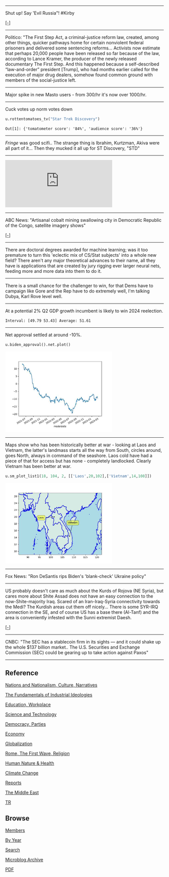 

---

Shut up! Say 'Evil Russia"! \#Kirby

[[-]](https://youtu.be/h3HIDTpcM3g?t=24)

---

Politico: "The First Step Act, a criminal-justice reform law, created,
among other things, quicker pathways home for certain nonviolent
federal prisoners and delivered some sentencing reforms... Activists
now estimate that perhaps 20,000 people have been released so far
because of the law, according to Lance Kramer, the producer of the
newly released documentary The First Step. And this happened because a
self-described “law-and-order” president [Trump], who had months
earlier called for the execution of major drug dealers, somehow found
common ground with members of the social-justice left.

---

Major spike in new Masto users - from 300/hr it's now over 1000/hr.

---

Cuck votes up norm votes down

```python
u.rottentomatoes_tv("Star Trek Discovery")
```

```text
Out[1]: {'tomatometer score': '84%', 'audience score': '36%'}
```

---

*Fringe* was good scifi.. The strange thing is Ibrahim, Kurtzman,
Akiva were all part of it... Then they mucked it all up for ST
Discovery, "STD"

---

<iframe width="340" src="https://www.youtube.com/embed/kroU3SfCXE8" title="A Cloud City on Venus: Why Venus is a Better Choice" frameborder="0" allow="accelerometer; autoplay; clipboard-write; encrypted-media; gyroscope; picture-in-picture; web-share" allowfullscreen></iframe>

---

ABC News: "Artisanal cobalt mining swallowing city in Democratic
Republic of the Congo, satellite imagery shows"

[[-]](https://abcnews.go.com/International/cobalt-mining-transforms-city-democratic-republic-congo-satellite/story?id=96795773)

---

There are doctoral degrees awarded for machine learning; was it too
premature to turn this 'eclectic mix of CS/Stat subjects' into a whole
new field? There aren't any major theoretical advances to their name,
all they have is applications that are created by jury rigging ever
larger neural nets, feeding more and more data into them to do it.

---

There is a small chance for the challenger to win, for that Dems have
to campaign like Gore and the Rep have to do extremely well, I'm
talking Dubya, Karl Rove level well.

---

At a potential 2% Q2 GDP growth incumbent is likely to win 2024 reelection. 

```text
Interval: [49.79 53.43] Average: 51.61
```

---

Net approval settled at around -10%. 


```python
u.biden_approval().net.plot()
```

<img width='340' src='mbl/2023/bidenapp1.jpg'/> 

---

Maps show who has been historically better at war - looking at Laos
and Vietnam, the latter's landmass starts all the way from South,
circles around, goes North, always in command of the seashore. Laos
cold have had a piece of that for access but has none - completely
landlocked. Clearly Vietnam has been better at war.

```python
u.sm_plot_list1(18, 104, 2, [['Laos',20,102],['Vietnam',14,108]])
```

<img width='340' src='mbl/2023/laosviet.jpg'/> 

---

Fox News: "Ron DeSantis rips Biden's 'blank-check' Ukraine policy"

---

US probably doesn't care as much about the Kurds of Rojova (NE Syria),
but cares more about Shite Assad does not have an easy connection to
the now-Shite-majority Iraq. Scared of an Iran-Iraq-Syria connectivity
towards the Medi? The Kurdish areas cut them off nicely... There is
some SYR-IRQ connection in the SE, and of course US has a base there
(Al-Tanf) and the area is conveniently infested with the Sunni
extremist Daesh.

[[-]](https://newlinesinstitute.org/wp-content/uploads/20220712-Syria-NA.png)

---

CNBC: "The SEC has a stablecoin firm in its sights — and it could
shake up the whole $137 billion market.. The U.S. Securities and
Exchange Commission (SEC) could be gearing up to take action against
Paxos"

---

## Reference

[Nations and Nationalism, Culture, Narratives](0119/2013/02/nations-and-nationalism.html)

[The Fundamentals of Industrial Ideologies](0119/2011/04/fundamentals-of-industrial-ideologies.html)

[Education, Workplace](0119/2017/09/education-workplace.html)

[Science and Technology](0119/2018/09/science-technology.html)

[Democracy, Parties](0119/2016/11/democracy.html)

[Economy](2021/01/economy.html)

[Globalization](0119/2018/09/globalization.html)

[Rome, The First Wave, Religion](0119/2017/12/rome.html)

[Human Nature & Health](2020/07/human-nature.html)

[Climate Change](2022/01/climate.html)

[Reports](2021/01/reports.html)

[The Middle East](0119/2019/07/middleeast.html)

[TR](../tr)

## Browse

[Members](2022/08/members.html)

[By Year](years.html)

[Search](search.html)

[Microblog Archive](mbl/index.html)

[PDF](https://drive.google.com/uc?export=view&id=1FSi-1MnqXVq_PVTEXzzflwN8-7h92N_R)
